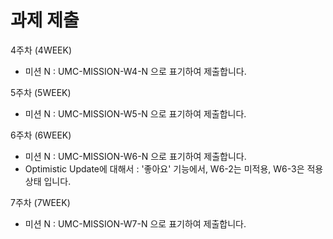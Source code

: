# 과제 제출

4주차 (4WEEK)

- 미션 N : UMC-MISSION-W4-N 으로 표기하여 제출합니다.

5주차 (5WEEK)

- 미션 N : UMC-MISSION-W5-N 으로 표기하여 제출합니다.

6주차 (6WEEK)

- 미션 N : UMC-MISSION-W6-N 으로 표기하여 제출합니다.
- Optimistic Update에 대해서 : '좋아요' 기능에서, W6-2는 미적용, W6-3은 적용 상태 입니다.

7주차 (7WEEK)

- 미션 N : UMC-MISSION-W7-N 으로 표기하여 제출합니다.
